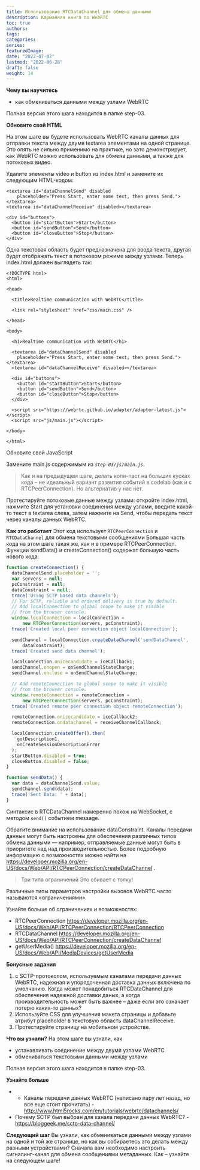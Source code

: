 ```yaml
---
title: Использование RTCDataChannel для обмена данными
description: Карманная книга по WebRTC
toc: true
authors:
tags: 
categories:
series:
featuredImage:
date: "2022-07-02"
lastmod: "2022-06-28"
draft: false
weight: 14
---
```


**Чему вы научитесь**
- как обмениваться данными между узлами WebRTC

Полная версия этого шага находится в папке step-03.

**Обновите свой HTML**

На этом шаге вы будете использовать WebRTC каналы данных для отправки текста между двумя textarea элементами на одной странице. Это опять не сильно применимо на практике, но зато демонстрирует, как WebRTC можно использовать для обмена данными, а также для потоковых видео.

Удалите элементы video и button из index.html и замените их следующим HTML-кодом:

```
<textarea id="dataChannelSend" disabled
    placeholder="Press Start, enter some text, then press Send."></textarea>
<textarea id="dataChannelReceive" disabled></textarea>

<div id="buttons">
  <button id="startButton">Start</button>
  <button id="sendButton">Send</button>
  <button id="closeButton">Stop</button>
</div>
```

Одна текстовая область будет предназначена для ввода текста, другая будет отображать текст в потоковом режиме между узлами.
Теперь index.html должен выглядеть так:
```
<!DOCTYPE html>
<html>

<head>

  <title>Realtime communication with WebRTC</title>

  <link rel="stylesheet" href="css/main.css" />

</head>

<body>

  <h1>Realtime communication with WebRTC</h1>

  <textarea id="dataChannelSend" disabled
    placeholder="Press Start, enter some text, then press Send."></textarea>
  <textarea id="dataChannelReceive" disabled></textarea>

  <div id="buttons">
    <button id="startButton">Start</button>
    <button id="sendButton">Send</button>
    <button id="closeButton">Stop</button>
  </div>

  <script src="https://webrtc.github.io/adapter/adapter-latest.js"></script>
  <script src="js/main.js"></script>

</body>

</html>
```

Обновите свой JavaScript

Замените main.js содержимым из _`step-03/js/main.js`_.

> Как и на предыдущем шаге, делать копи-паст на больших кусках кода – не идеальный вариант развития событий в codelab (как и с RTCPeerConnection). Но альтернатив у нас нет.

Протестируйте потоковые данные между узлами: откройте index.html, нажмите Start для установки соединения между узлами, введите какой-то текст в textarea слева, затем нажмите на Send, чтобы передать текст через каналы данных WebRTC.

**Как это работает**
Этот код использует `RTCPeerConnection` и `RTCDataChannel` для обмена текстовыми сообщениями 
Большая часть кода на этом шаге такая же, как и в примере RTCPeerConnection.
Функции sendData() и createConnection() содержат большую часть нового кода:

```js
function createConnection() {
  dataChannelSend.placeholder = '';
  var servers = null;
  pcConstraint = null;
  dataConstraint = null;
  trace('Using SCTP based data channels');
  // For SCTP, reliable and ordered delivery is true by default.
  // Add localConnection to global scope to make it visible
  // from the browser console.
  window.localConnection = localConnection =
      new RTCPeerConnection(servers, pcConstraint);
  trace('Created local peer connection object localConnection');

  sendChannel = localConnection.createDataChannel('sendDataChannel',
      dataConstraint);
  trace('Created send data channel');

  localConnection.onicecandidate = iceCallback1;
  sendChannel.onopen = onSendChannelStateChange;
  sendChannel.onclose = onSendChannelStateChange;

  // Add remoteConnection to global scope to make it visible
  // from the browser console.
  window.remoteConnection = remoteConnection =
      new RTCPeerConnection(servers, pcConstraint);
  trace('Created remote peer connection object remoteConnection');

  remoteConnection.onicecandidate = iceCallback2;
  remoteConnection.ondatachannel = receiveChannelCallback;

  localConnection.createOffer().then(
    gotDescription1,
    onCreateSessionDescriptionError
  );
  startButton.disabled = true;
  closeButton.disabled = false;
}

function sendData() {
  var data = dataChannelSend.value;
  sendChannel.send(data);
  trace('Sent Data: ' + data);
}
```

Синтаксис в RTCDataChannel намеренно похож на WebSocket, с методом `send()` событием message.

Обратите внимание на использование dataConstraint. Каналы передачи данных могут быть настроены для обеспечения различных типов обмена данными — например, отправляемые данные могут быть в приоритете над над производительностью. Более подробную информацию о возможностях можно найти на https://developer.mozilla.org/en-US/docs/Web/API/RTCPeerConnection/createDataChannel .

> Три типа ограничений
Это сбивает с толку!

Различные типы параметров настройки вызовов WebRTC часто называются «ограничениями». 

Узнайте больше об ограничениях и возможностях:

- RTCPeerConnection https://developer.mozilla.org/en-US/docs/Web/API/RTCPeerConnection/RTCPeerConnection 
- RTCDataChannel https://developer.mozilla.org/en-US/docs/Web/API/RTCPeerConnection/createDataChannel 
- getUserMedia() https://developer.mozilla.org/en-US/docs/Web/API/MediaDevices/getUserMedia 

**Бонусные задания**
1)	с SCTP-протоколом, используемым каналами передачи данных WebRTC, надежная и упорядоченная доставка данных включена по умолчанию. Когда может понадобиться RTCDataChannel для обеспечения надежной доставки даных, а когда производительность может быть важнее – даже если это означает потерю каких-то данных?
2)	Используйте CSS для улучшения макета страницы и добавьте атрибут placeholder в текстовую область dataChannelReceive.
3)	Протестируйте страницу на мобильном устройстве.

**Что вы узнали?**
На этом шаге вы узнали, как
- устанавливать соединение между двумя узлами WebRTC
- обмениваться текстовыми данными между узлами

Полная версия этого шага находится в папке step-03.

**Узнайте больше**
- - Каналы передачи данных WebRTC (написано пару лет назад, но все еще стоит прочитать) - http://www.html5rocks.com/en/tutorials/webrtc/datachannels/ 
- Почему SCTP был выбран для канала передачи данных WebRTC? - https://bloggeek.me/sctp-data-channel/ 

**Следующий шаг**
Вы узнали, как обмениваться данными между узлами на одной и той же странице, но как вы собираетесь это делать между разными устройствами? Сначала вам необходимо настроить сигналинг-канал для обмена сообщениями метаданных. Как – узнайте на следующем шаге!